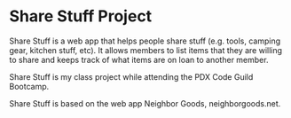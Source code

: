 Share Stuff Project
===================

Share Stuff is a web app that helps people share stuff
(e.g. tools, camping gear, kitchen stuff, etc).  It allows members
to list items that they are willing to share and keeps track of
what items are on loan to another member.

Share Stuff is my class project while attending the PDX Code Guild
Bootcamp. 

Share Stuff is based on the web app Neighbor Goods,
neighborgoods.net.
